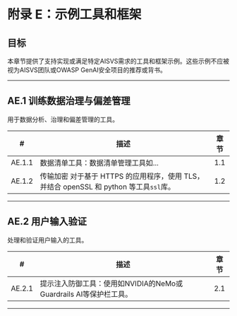 # 附录 E：示例工具和框架

## 目标

本章节提供了支持实现或满足特定AISVS需求的工具和框架示例。这些示例不应被视为AISVS团队或OWASP GenAI安全项目的推荐或背书。

---

## AE.1 训练数据治理与偏差管理

用于数据分析、治理和偏差管理的工具。

|   #    | 描述                                                           | 章节  |
| :----: | ------------------------------------------------------------ | :-: |
| AE.1.1 | 数据清单工具：数据清单管理工具如...                                          | 1.1 |
| AE.1.2 | 传输加密 对于基于 HTTPS 的应用程序，使用 TLS，并结合 openSSL 和 python 等工具`ssl`库。 | 1.2 |

---

## AE.2 用户输入验证

处理和验证用户输入的工具。

|   #    | 描述                                           | 章节  |
| :----: | -------------------------------------------- | :-: |
| AE.2.1 | 提示注入防御工具：使用如NVIDIA的NeMo或Guardrails AI等保护栏工具。 | 2.1 |

---

